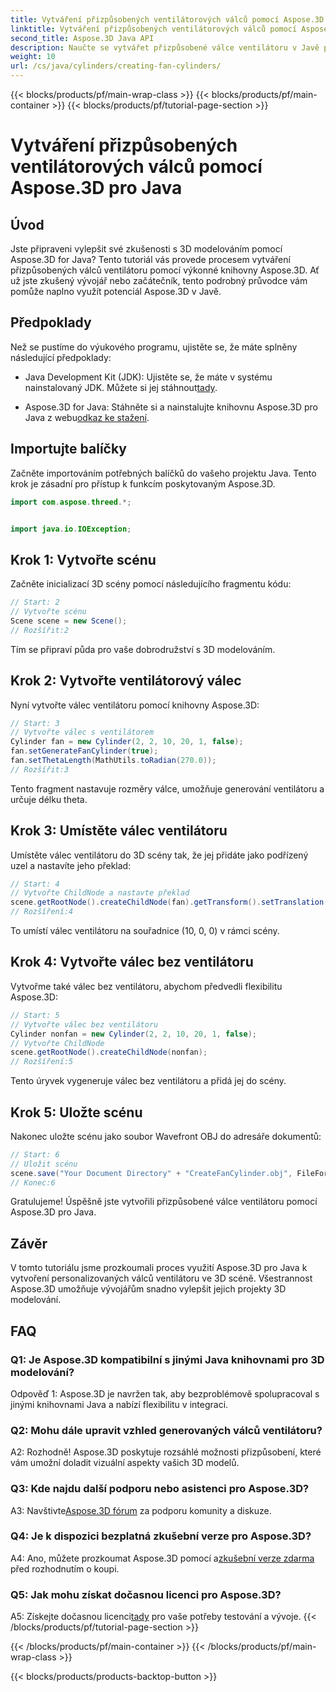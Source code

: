 ```yaml
---
title: Vytváření přizpůsobených ventilátorových válců pomocí Aspose.3D pro Java
linktitle: Vytváření přizpůsobených ventilátorových válců pomocí Aspose.3D pro Java
second_title: Aspose.3D Java API
description: Naučte se vytvářet přizpůsobené válce ventilátoru v Javě pomocí Aspose.3D. Pozvedněte svou hru 3D modelování bez námahy.
weight: 10
url: /cs/java/cylinders/creating-fan-cylinders/
---
```


{{< blocks/products/pf/main-wrap-class >}}
{{< blocks/products/pf/main-container >}}
{{< blocks/products/pf/tutorial-page-section >}}

# Vytváření přizpůsobených ventilátorových válců pomocí Aspose.3D pro Java

## Úvod

Jste připraveni vylepšit své zkušenosti s 3D modelováním pomocí Aspose.3D for Java? Tento tutoriál vás provede procesem vytváření přizpůsobených válců ventilátoru pomocí výkonné knihovny Aspose.3D. Ať už jste zkušený vývojář nebo začátečník, tento podrobný průvodce vám pomůže naplno využít potenciál Aspose.3D v Javě.

## Předpoklady

Než se pustíme do výukového programu, ujistěte se, že máte splněny následující předpoklady:

- Java Development Kit (JDK): Ujistěte se, že máte v systému nainstalovaný JDK. Můžete si jej stáhnout[tady](https://www.oracle.com/java/technologies/javase-downloads.html).

-  Aspose.3D for Java: Stáhněte si a nainstalujte knihovnu Aspose.3D pro Java z webu[odkaz ke stažení](https://releases.aspose.com/3d/java/).

## Importujte balíčky

Začněte importováním potřebných balíčků do vašeho projektu Java. Tento krok je zásadní pro přístup k funkcím poskytovaným Aspose.3D.

```java
import com.aspose.threed.*;


import java.io.IOException;
```

## Krok 1: Vytvořte scénu

Začněte inicializací 3D scény pomocí následujícího fragmentu kódu:

```java
// Start: 2
// Vytvořte scénu
Scene scene = new Scene();
// Rozšířit:2
```

Tím se připraví půda pro vaše dobrodružství s 3D modelováním.

## Krok 2: Vytvořte ventilátorový válec

Nyní vytvořte válec ventilátoru pomocí knihovny Aspose.3D:

```java
// Start: 3
// Vytvořte válec s ventilátorem
Cylinder fan = new Cylinder(2, 2, 10, 20, 1, false);
fan.setGenerateFanCylinder(true);
fan.setThetaLength(MathUtils.toRadian(270.0));
// Rozšířit:3
```

Tento fragment nastavuje rozměry válce, umožňuje generování ventilátoru a určuje délku theta.

## Krok 3: Umístěte válec ventilátoru

Umístěte válec ventilátoru do 3D scény tak, že jej přidáte jako podřízený uzel a nastavíte jeho překlad:

```java
// Start: 4
// Vytvořte ChildNode a nastavte překlad
scene.getRootNode().createChildNode(fan).getTransform().setTranslation(10, 0, 0);
// Rozšíření:4
```

To umístí válec ventilátoru na souřadnice (10, 0, 0) v rámci scény.

## Krok 4: Vytvořte válec bez ventilátoru

Vytvořme také válec bez ventilátoru, abychom předvedli flexibilitu Aspose.3D:

```java
// Start: 5
// Vytvořte válec bez ventilátoru
Cylinder nonfan = new Cylinder(2, 2, 10, 20, 1, false);
// Vytvořte ChildNode
scene.getRootNode().createChildNode(nonfan);
// Rozšíření:5
```

Tento úryvek vygeneruje válec bez ventilátoru a přidá jej do scény.

## Krok 5: Uložte scénu

Nakonec uložte scénu jako soubor Wavefront OBJ do adresáře dokumentů:

```java
// Start: 6
// Uložit scénu
scene.save("Your Document Directory" + "CreateFanCylinder.obj", FileFormat.WAVEFRONTOBJ);
// Konec:6
```

Gratulujeme! Úspěšně jste vytvořili přizpůsobené válce ventilátoru pomocí Aspose.3D pro Java.

## Závěr

V tomto tutoriálu jsme prozkoumali proces využití Aspose.3D pro Java k vytvoření personalizovaných válců ventilátoru ve 3D scéně. Všestrannost Aspose.3D umožňuje vývojářům snadno vylepšit jejich projekty 3D modelování.

## FAQ

### Q1: Je Aspose.3D kompatibilní s jinými Java knihovnami pro 3D modelování?

Odpověď 1: Aspose.3D je navržen tak, aby bezproblémově spolupracoval s jinými knihovnami Java a nabízí flexibilitu v integraci.

### Q2: Mohu dále upravit vzhled generovaných válců ventilátoru?

A2: Rozhodně! Aspose.3D poskytuje rozsáhlé možnosti přizpůsobení, které vám umožní doladit vizuální aspekty vašich 3D modelů.

### Q3: Kde najdu další podporu nebo asistenci pro Aspose.3D?

 A3: Navštivte[Aspose.3D fórum](https://forum.aspose.com/c/3d/18) za podporu komunity a diskuze.

### Q4: Je k dispozici bezplatná zkušební verze pro Aspose.3D?

 A4: Ano, můžete prozkoumat Aspose.3D pomocí a[zkušební verze zdarma](https://releases.aspose.com/) před rozhodnutím o koupi.

### Q5: Jak mohu získat dočasnou licenci pro Aspose.3D?

 A5: Získejte dočasnou licenci[tady](https://purchase.aspose.com/temporary-license/) pro vaše potřeby testování a vývoje.
{{< /blocks/products/pf/tutorial-page-section >}}

{{< /blocks/products/pf/main-container >}}
{{< /blocks/products/pf/main-wrap-class >}}

{{< blocks/products/products-backtop-button >}}
